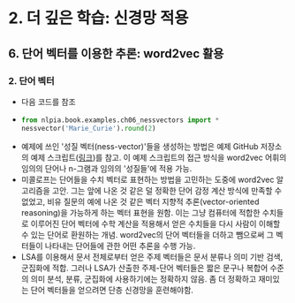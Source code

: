 # 2. 더 깊은 학습: 신경망 적용
## 6. 단어 벡터를 이용한 추론: word2vec 활용
### 2. 단어 벡터
- 다음 코드를 참조
- ```python
  from nlpia.book.examples.ch06_nessvectors import *
  nessvector('Marie_Curie').round(2)
  ```
- 예제에 쓰인 '성질 벡터(ness-vector)'들을 생성하는 방법은 예제 GitHub 저장소의 예제 스크립트([링크](https://github.com/totalgood/nlpia/blob/master/src/nlpia/book/examples/ch06_nessvectors.py))를 참고. 이 예제 스크립트의 접근 방식을 word2vec 어휘의 임의의 단어나 n-그램과 임의의 '성질들'에 적용 가능.
- 미콜로프는 단어들을 수치 벡터로 표현하는 방법을 고민하는 도중에 word2vec 알고리즘을 고안. 그는 앞에 나온 것 같은 덜 정확한 단어 감정 계산 방식에 만족할 수 없었고, 비유 질문의 예에 나온 것 같은 벡터 지향적 추론(vector-oriented reasoning)을 가능하게 하는 벡터 표현을 원함. 이는 그냥 컴퓨터에 적합한 수치들로 이루어진 단어 벡터에 수학 계산을 적용해서 얻은 수치들을 다시 사람이 이해할 수 있는 단어로 환원하는 개념. word2vec의 단어 벡터들을 더하고 뺌으로써 그 벡터들이 나타내는 단어들에 관한 어떤 추론을 수행 가능.
- LSA를 이용해서 문서 전체로부터 얻은 주제 벡터들은 문서 분류나 의미 기반 검색, 군집화에 적합. 그러나 LSA가 산출한 주제-단어 벡터들은 짧은 문구나 복합어 수준의 의미 분석, 분류, 군집화에 사용하기에는 정확하지 않음. 좀 더 정확하고 재미있는 단어 벡터들을 얻으려면 단층 신경망을 훈련해야함.